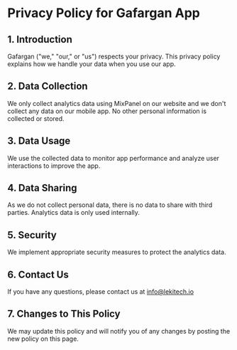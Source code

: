 # Privacy Policy for Gafargan App

## 1. Introduction
Gafargan ("we," "our," or "us") respects your privacy. This privacy policy explains how we handle your data when you use our app.

## 2. Data Collection
We only collect analytics data using MixPanel on our website and we don't collect any data on our mobile app. No other personal information is collected or stored.

## 3. Data Usage
We use the collected data to monitor app performance and analyze user interactions to improve the app.

## 4. Data Sharing
As we do not collect personal data, there is no data to share with third parties. Analytics data is only used internally.

## 5. Security
We implement appropriate security measures to protect the analytics data.

## 6. Contact Us
If you have any questions, please contact us at info@lekitech.io

## 7. Changes to This Policy
We may update this policy and will notify you of any changes by posting the new policy on this page.
